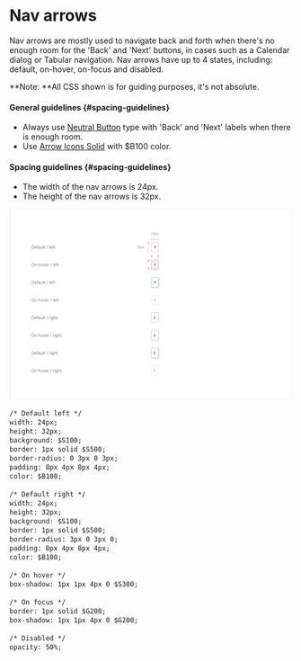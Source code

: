 # Nav arrows

Nav arrows are mostly used to navigate back and forth when there's no enough room for the 'Back' and 'Next' buttons, in cases such as a Calendar dialog or Tabular navigation. Nav arrows have up to 4 states, including: default, on-hover, on-focus and disabled.

**Note: **All CSS shown is for guiding purposes, it's not absolute.

#### General guidelines {#spacing-guidelines}

* Always use [Neutral Button](//atoms/buttons.html#neutral-buttons) type with 'Back' and 'Next' labels when there is enough room.
* Use [Arrow Icons Solid](//foundations/iconography.html#arrow-icons) with $B100 color.

#### Spacing guidelines {#spacing-guidelines}

* The width of the nav arrows is 24px.
* The height of the nav arrows is 32px.

![](/assets/atoms/nav-arrows-states.png)

```
/* Default left */
width: 24px;
height: 32px;
background: $S100;
border: 1px solid $S500;
border-radius: 0 3px 0 3px;
padding: 8px 4px 8px 4px;
color: $B100;

/* Default right */
width: 24px;
height: 32px;
background: $S100;
border: 1px solid $S500;
border-radius: 3px 0 3px 0;
padding: 8px 4px 8px 4px;
color: $B100;

/* On hover */
box-shadow: 1px 1px 4px 0 $S300;

/* On focus */
border: 1px solid $G200;
box-shadow: 1px 1px 4px 0 $G200;

/* Disabled */
opacity: 50%;
```



